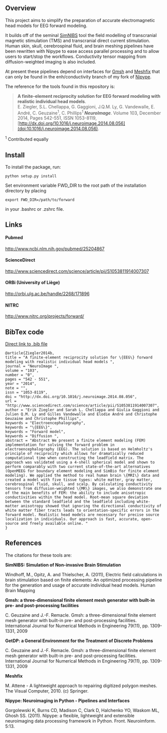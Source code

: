 ## Overview

This project aims to simplify the preparation of accurate electromagnetic head models for EEG forward modeling.

It builds off of the seminal [SimNIBS](http://simnibs.org/) tool the field modelling of transcranial magnetic stimulation (TMS) and transcranial direct current stimulation. Human skin, skull, cerebrospinal fluid, and brain meshing pipelines have been rewritten with Nipype to ease access parallel processing and to allow users to start/stop the workflows. Conductivity tensor mapping from diffusion-weighted imaging is also included.

At present these pipelines depend on interfaces for [Gmsh](http://geuz.org/gmsh/) and [Meshfix](https://code.google.com/p/meshfix/) that can only be found in the enh/conductivity branch of my fork of [Nipype](https://github.com/swederik/nipype). 

The reference for the tools found in this repository is:

> **A finite-element reciprocity solution for EEG forward modeling with realistic individual head models**.  
E. Ziegler, S.L. Chellappa, G. Gaggioni, J.Q.M. Ly, G. Vandewalle, E. André, C. Geuzaine<sup>1</sup>, C. Phillips<sup>1</sup>
_**NeuroImage**_. Volume 103, December 2014, Pages 542-551, ISSN 1053-8119, [http://dx.doi.org/10.1016/j.neuroimage.2014.08.056](doi:10.1016/j.neuroimage.2014.08.056).

<sup>1</sup> Contributed equally

## Install

To install the package, run:

    python setup.py install

Set environment variable FWD_DIR to the root path of the installation directory by placing

    export FWD_DIR=/path/to/forward

in your .bashrc or .zshrc file.

## Links

#### Pubmed

http://www.ncbi.nlm.nih.gov/pubmed/25204867

#### ScienceDirect

http://www.sciencedirect.com/science/article/pii/S1053811914007307

#### ORBi (University of Liège)

http://orbi.ulg.ac.be/handle/2268/171896

#### NITRC

http://www.nitrc.org/projects/forward/

## BibTex code

[Direct link to .bib file](https://github.com/CyclotronResearchCentre/forward/raw/master/citation.bib)

    @article{Ziegler2014b,
    title = "A finite-element reciprocity solution for \{EEG\} forward modeling with realistic individual head models ",
    journal = "NeuroImage ",
    volume = "103",
    number = "0",
    pages = "542 - 551",
    year = "2014",
    note = "",
    issn = "1053-8119",
    doi = "http://dx.doi.org/10.1016/j.neuroimage.2014.08.056",
    url = "http://www.sciencedirect.com/science/article/pii/S1053811914007307",
    author = "Erik Ziegler and Sarah L. Chellappa and Giulia Gaggioni and Julien Q.M. Ly and Gilles Vandewalle and Elodie André and Christophe Geuzaine and Christophe Phillips",
    keywords = "Electroencephalography",
    keywords = "\{EEG\}",
    keywords = "Forward model",
    keywords = "Diffusion ",
    abstract = "Abstract We present a finite element modeling (FEM) implementation for solving the forward problem in electroencephalography (EEG). The solution is based on Helmholtz's principle of reciprocity which allows for dramatically reduced computational time when constructing the leadfield matrix. The approach was validated using a 4-shell spherical model and shown to perform comparably with two current state-of-the-art alternatives (OpenMEEG for boundary element modeling and SimBio for finite element modeling). We applied the method to real human brain \{MRI\} data and created a model with five tissue types: white matter, gray matter, cerebrospinal fluid, skull, and scalp. By calculating conductivity tensors from diffusion-weighted \{MR\} images, we also demonstrate one of the main benefits of FEM: the ability to include anisotropic conductivities within the head model. Root-mean square deviation between the standard leadfield and the leadfield including white-matter anisotropy showed that ignoring the directional conductivity of white matter fiber tracts leads to orientation-specific errors in the forward model. Realistic head models are necessary for precise source localization in individuals. Our approach is fast, accurate, open-source and freely available online. "
    }


## References
The citations for these tools are:

**SimNIBS: Simulation of Non-invasive Brain Stimulation**

Windhoff, M., Opitz, A. and Thielscher, A. (2011), Electric field calculations in brain stimulation based on finite elements: An optimized processing pipeline for the generation and usage of accurate individual head models. Human Brain Mapping

**Gmsh: a three-dimensional finite element mesh generator with built-in pre- and post-processing facilities**

C. Geuzaine and J.-F. Remacle. Gmsh: a three-dimensional finite element mesh generator with built-in pre- and post-processing facilities. International Journal for Numerical Methods in Engineering 79(11), pp. 1309-1331, 2009

**GetDP: a General Environment for the Treatment of Discrete Problems**

C. Geuzaine and J.-F. Remacle. Gmsh: a three-dimensional finite element mesh generator with built-in pre- and post-processing facilities. International Journal for Numerical Methods in Engineering 79(11), pp. 1309-1331, 2009

**Meshfix**

M. Attene - A lightweight approach to repairing digitized polygon meshes.
The Visual Computer, 2010. (c) Springer.

**Nipype: Neuroimaging in Python - Pipelines and Interfaces**

Gorgolewski K, Burns CD, Madison C, Clark D, Halchenko YO, Waskom ML, Ghosh SS. (2011). Nipype: a flexible, lightweight and extensible neuroimaging data processing framework in Python. Front. Neuroimform. 5:13.
